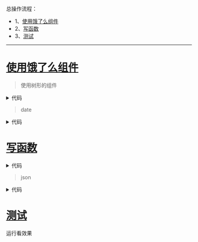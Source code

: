 总操作流程：
- 1、[使用饿了么组件](#vue.js-01)
- 2、[写函数](#vue.js-02)
- 3、[测试](#vue.js-03)

***

# <a name="vue.js-01" href="#" >使用饿了么组件</a>

> 使用树形的组件

<details>
<summary>代码</summary>

```html
 <el-tree :data="data" :props="defaultProps" @node-click="handleNodeClick"></el-tree>
```

</details>

>date

<details>
<summary>代码</summary>

```js
data() {
      return {
        data: [],
        defaultProps: {
          children: 'children',
          label: 'name'
        }
      }
```

</details>

# <a name="vue.js-02" href="#" >写函数</a>

<details>
<summary>代码</summary>

```js
getTreeJson() {
        this.axios.get('static/json/test.json')
          .then((response) => {
            this.data = this.treeData(response.data.rows, 'id','parendId','children');
           
          }).catch((response) => {
            console.log(response);
          })
      },
       treeData(source, id, parentId, children) {
        let cloneData = JSON.parse(JSON.stringify(source))
        return cloneData.filter(father => {
          let branchArr = cloneData.filter(child => father[id] == child[parentId]);
          branchArr.length > 0 ? father[children] = branchArr : ''
          return father[parentId] == 0
        })
      }
```

</details>

> json

<details>
<summary>代码</summary>

```json
{
  "code": "OK",
  "msg": "成功",
  "time": "2019-01-02",
  "offset": 0,
  "page": 1,
  "limit": 10,
  "total": 84,
  "rows": [{
      "id": 3,
      "name": "bbbb",
      "parendId": 1
    },
    {
      "id": 2,
      "name": "aaaaa",
      "parendId": 2
    },
    {
      "id": 4,
      "name": "ccccc",
      "parendId": 1
    },
    {
      "id": 5,
      "name": "ddddd",
      "parendId": 4
    },
    {
      "id": 6,
      "name": "eeeee",
      "parendId": 4
    },
    {
      "id": 7,
      "name": "ffff",
      "parendId": 6
    },
    {
      "id": 8,
      "name": "ggggg",
      "parendId": 3
    },
    {
      "id": 9,
      "name": "hhhhh",
      "parendId": 5
    },
    {
      "id": 10,
      "name": "jjjj",
      "parendId": 6
    }
  ]

}

```

</details>

# <a name="vue.js-03" href="#" >测试</a>

运行看效果

